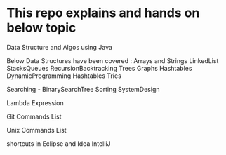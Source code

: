 # This repo explains and hands on below topic

Data Structure and Algos using Java

Below Data Structures have been covered :
Arrays and Strings
LinkedList
StacksQueues
RecursionBacktracking
Trees
Graphs
Hashtables
DynamicProgramming
Hashtables
Tries

Searching - BinarySearchTree
Sorting
SystemDesign

Lambda Expression

Git Commands List

Unix Commands List

shortcuts in Eclipse and Idea IntelliJ

